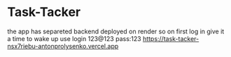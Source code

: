 # Task-Tacker
the app has separeted backend deployed on render so on first log in give it a time to wake up
use login 123@123
pass:123
https://task-tacker-nsx7riebu-antonprolysenko.vercel.app
